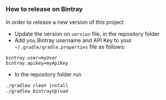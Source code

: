 ### How to release on Bintray

In order to release a new version of this project

- Update the version on ```version``` file, in the repository folder
- Add you Bintray username and API Key to your ```~/.gradle/gradle.properties``` file as follows:
```
bintray.user=myUser
bintray.apikey=myApiKey
```

- In the repository folder run
```bash
./gradlew clean install
./gradlew bintrayUpload
```
